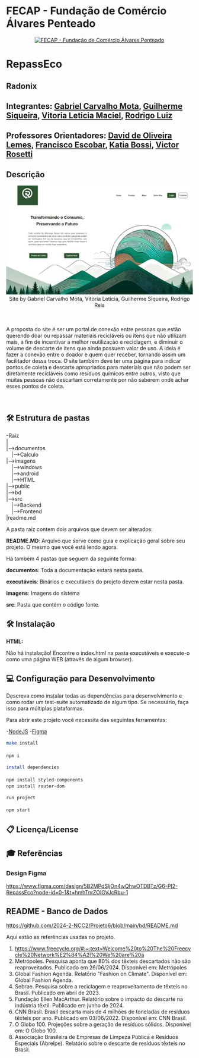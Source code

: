 # FECAP - Fundação de Comércio Álvares Penteado

<p align="center">
<a href= "https://www.fecap.br/"><img src="https://encrypted-tbn0.gstatic.com/images?q=tbn:ANd9GcRhZPrRa89Kma0ZZogxm0pi-tCn_TLKeHGVxywp-LXAFGR3B1DPouAJYHgKZGV0XTEf4AE&usqp=CAU" alt="FECAP - Fundação de Comércio Álvares Penteado" border="0"></a>
</p>

# RepassEco

## Radonix

## Integrantes: <a href="https://www.linkedin.com/in/gabrielcarvalhomota/">Gabriel Carvalho Mota</a>, <a href="https://www.linkedin.com/in/guilherme-siqueira-00a03a255/">Guilherme Siqueira</a>, <a href="https://www.linkedin.com/in/vit%C3%B3ria-leticia-maciel-da-silva-8308a42a6/">Vitoria Leticia Maciel</a>, <a href="https://www.linkedin.com/in/rluizreis/">Rodrigo Luiz</a>

## Professores Orientadores: <a href="https://www.linkedin.com/in/dolemes/">David de Oliveira Lemes</a>, <a href="https://www.linkedin.com/in/francisco-escobar/">Francisco Escobar</a>, <a href="https://www.linkedin.com/in/katia-bossi/">Katia Bossi</a>, <a href="https://www.linkedin.com/in/victorbarq/">Victor Rosetti</a>

## Descrição

<p align="center">
<img src="https://github.com/2024-2-NCC2/Projeto6/blob/main/imagens/pagina-home-2.jpeg" alt="RepassEco" border="0">
  Site by <a>Gabriel Carvalho Mota, Vitoria Leticia, Guilherme Siqueira, Rodrigo Reis</a>
</p>

<br><br>
A proposta do site é ser um portal de conexão entre pessoas que estão querendo doar ou repassar materiais recicláveis ou itens que não utilizam mais, a fim de incentivar a melhor reutilização e reciclagem, e diminuir o volume de descarte de itens que ainda possuem valor de uso. A ideia é fazer a conexão entre o doador e quem quer receber, tornando assim um facilitador dessa troca. O site também deve ter uma página para indicar pontos de coleta e descarte apropriados para materiais que não podem ser diretamente recicláveis como resíduos químicos entre outros, visto que muitas pessoas não descartam corretamente por não saberem onde achar esses pontos de coleta.									
<br><br>

## 🛠 Estrutura de pastas

-Raiz<br>
|<br>
|-->documentos<br>
  &emsp;|-->Calculo<br>
|-->imagens<br>
  &emsp;|-->windows<br>
  &emsp;|-->android<br>
  &emsp;|-->HTML<br>
|-->public<br>
|-->bd<br>
|-->src<br>
  &emsp;|-->Backend<br>
  &emsp;|-->Frontend<br>
|readme.md<br>

A pasta raiz contem dois arquivos que devem ser alterados:

<b>README.MD</b>: Arquivo que serve como guia e explicação geral sobre seu projeto. O mesmo que você está lendo agora.

Há também 4 pastas que seguem da seguinte forma:

<b>documentos</b>: Toda a documentação estará nesta pasta.

<b>executáveis</b>: Binários e executáveis do projeto devem estar nesta pasta.

<b>imagens</b>: Imagens do sistema

<b>src</b>: Pasta que contém o código fonte.

## 🛠 Instalação

<b>HTML:</b>

Não há instalação!
Encontre o index.html na pasta executáveis e execute-o como uma página WEB (através de algum browser).

## 💻 Configuração para Desenvolvimento

Descreva como instalar todas as dependências para desenvolvimento e como rodar um test-suite automatizado de algum tipo. Se necessário, faça isso para múltiplas plataformas.

Para abrir este projeto você necessita das seguintes ferramentas:

-<a href="https://nodejs.org/en">NodeJS</a>
-<a href="https://www.figma.com/">Figma</a>

```sh
make install

npm i
```
```sh
install dependencies

npm install styled-components
npm install router-dom
```
```sh
run project

npm start
```

## 📋 Licença/License


## 🎓 Referências

### Design Figma
https://www.figma.com/design/5B2MPdSljOn4wQhwOTDBTz/G6-PI2-RepassEco?node-id=0-1&t=hmhTnrZOIGVJcRbu-1  
## README - Banco de Dados  
https://github.com/2024-2-NCC2/Projeto6/blob/main/bd/README.md

Aqui estão as referências usadas no projeto.

1. https://www.freecycle.org/#:~:text=Welcome%20to%20The%20Freecycle%20Network%E2%84%A2!%20We%20are%20a
2.  Metrópoles. Pesquisa aponta que 80% dos têxteis descartados não são 
reaproveitados. Publicado em 26/06/2024. Disponível em: Metrópoles
3.  Global Fashion Agenda. Relatório "Fashion on Climate". Disponível em: Global 
Fashion Agenda.
4.  Sebrae. Pesquisa sobre a reciclagem e reaproveitamento de têxteis no Brasil. 
Publicado em abril de 2023.
5.  Fundação Ellen MacArthur. Relatório sobre o impacto do descarte na indústria têxtil. 
Publicado em junho de 2024.
6.  CNN Brasil. Brasil descarta mais de 4 milhões de toneladas de resíduos têxteis por 
ano. Publicado em 03/06/2022. Disponível em: CNN Brasil.
7.  O Globo 100. Projeções sobre a geração de resíduos sólidos. Disponível em: O
Globo 100.
8. Associação Brasileira de Empresas de Limpeza Pública e Resíduos Especiais 
(Abrelpe). Relatório sobre o descarte de resíduos têxteis no Brasil.
